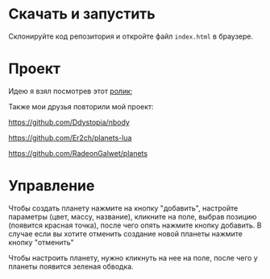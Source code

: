 # Скачать и запустить
Склонируйте код репозитория и откройте файл `index.html` в браузере.

# Проект
Идею я взял посмотрев этот [ролик](https://youtu.be/fBC3cCsCEzA);

Также мои друзья повторили мой проект:

https://github.com/Ddystopia/nbody

https://github.com/Er2ch/planets-lua

https://github.com/RadeonGalwet/planets

# Управление
Чтобы создать планету нажмите на кнопку "добавить", настройте параметры (цвет, массу, название), кликните на поле, выбрав позицию (появится красная точка), после чего опять нажмите кнопку добавить. 
В случае если вы хотите отменить создание новой планеты нажмите кнопку "отменить"

Чтобы настроить планету, нужно кликнуть на нее на поле, после чего у планеты появится зеленая обводка.